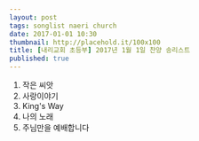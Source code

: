 ```yaml
---
layout: post
tags: songlist naeri church
date: 2017-01-01 10:30
thumbnail: http://placehold.it/100x100
title: [내리교회 초등부] 2017년 1월 1일 찬양 송리스트
published: true
---
```

<ol><li>작은 씨앗</li><li>사랑이야기</li><li>King's Way</li><li>나의 노래</li><li>주님만을 예배합니다</li></ol>